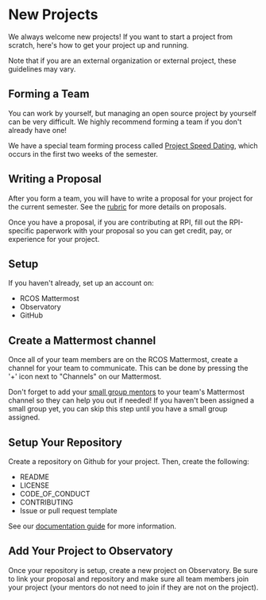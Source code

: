 # New Projects

We always welcome new projects! If you want to start a project from scratch, here's how to get your project up and running.

Note that if you are an external organization or external project, these guidelines may vary.

## Forming a Team
You can work by yourself, but managing an open source project by yourself can be very difficult. We highly recommend forming a team if you don't already have one!

We have a special team forming process called [Project Speed Dating](membership/speed_dating), which occurs in the first two weeks of the semester.

## Writing a Proposal

After you form a team, you will have to write a proposal for your project for the current semester. See the [rubric](grading/README) for more details on proposals.

Once you have a proposal, if you are contributing at RPI, fill out the RPI-specific paperwork with your proposal so you can get credit, pay, or experience for your project.

## Setup

If you haven't already, set up an account on:
  - RCOS Mattermost
  - Observatory
  - GitHub

## Create a Mattermost channel

Once all of your team members are on the RCOS Mattermost, create a channel for your team to communicate. This can be done by pressing the '+' icon next to "Channels" on our Mattermost.

Don't forget to add your [small group mentors]() to your team's Mattermost channel so they can help you out if needed! If you haven't been assigned a small group yet, you can skip this step until you have a small group assigned.

## Setup Your Repository

Create a repository on Github for your project. Then, create the following:
- README
- LICENSE
- CODE_OF_CONDUCT
- CONTRIBUTING
- Issue or pull request template

See our [documentation guide](grading/documentation) for more information.

## Add Your Project to Observatory

Once your repository is setup, create a new project on Observatory. Be sure to link your proposal and repository and make sure all team members join your project (your mentors do not need to join if they are not on the project).
